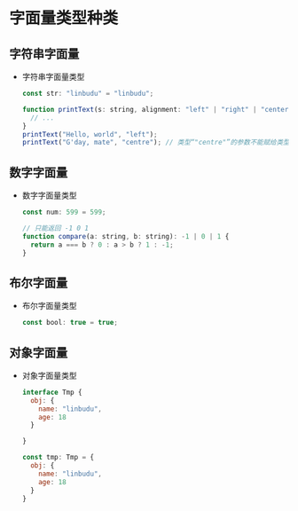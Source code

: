 # 字面量类型种类

## 字符串字面量

+ 字符串字面量类型

  ```js
  const str: "linbudu" = "linbudu";

  function printText(s: string, alignment: "left" | "right" | "center") {
    // ...
  }
  printText("Hello, world", "left");
  printText("G'day, mate", "centre"); // 类型“"centre"”的参数不能赋给类型“"left" | "right" | "center"”的参数
  ```

## 数字字面量

+ 数字字面量类型

  ```js
  const num: 599 = 599;

  // 只能返回 -1 0 1
  function compare(a: string, b: string): -1 | 0 | 1 {
    return a === b ? 0 : a > b ? 1 : -1;
  }
  ```

## 布尔字面量

+ 布尔字面量类型

  ```js
  const bool: true = true;
  ```

## 对象字面量

+ 对象字面量类型

  ```js
  interface Tmp {
    obj: {
      name: "linbudu",
      age: 18
    }

  }

  const tmp: Tmp = {
    obj: {
      name: "linbudu",
      age: 18
    }
  }
  ```
